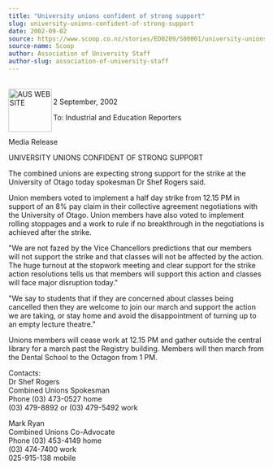 ```yaml
---
title: "University unions confident of strong support"
slug: university-unions-confident-of-strong-support
date: 2002-09-02
source: https://www.scoop.co.nz/stories/ED0209/S00001/university-unions-confident-of-strong-support.htm
source-name: Scoop
author: Association of University Staff
author-slug: association-of-university-staff
---
```

<p><br><img align="left" width="85" height="85" src="http://www.aus.ac.nz/pictures/logo.gif" alt="AUS WEB SITE" border="0"><br>2 September, 2002</p>

<p>To:	Industrial and
Education Reporters</p>

<p><br>Media Release</p>

<p>UNIVERSITY UNIONS
CONFIDENT OF STRONG SUPPORT<p>

<p>The combined unions are
expecting strong support for the strike at the University of
Otago today spokesman Dr Shef Rogers said.</p>

<p>Union members
voted to implement a half day strike from 12.15 PM in
support of an 8% pay claim in their collective agreement
negotiations with the University of Otago.  Union members
have also voted to implement rolling stoppages and a work to
rule if no breakthrough in the negotiations is achieved
after the strike.</p>

<p>"We are not fazed by the Vice
Chancellors predictions that our members will not support
the strike and that classes will not be affected by the
action.  The huge turnout at the stopwork meeting and clear
support for the strike action resolutions tells us that
members will support this action and classes will face major
disruption today."</p>

<p>"We say to students that if they are
concerned about classes being cancelled then they are
welcome to join our march and support the action we are
taking, or stay home and avoid the disappointment of turning
up to an empty lecture theatre."</p>

<p>Unions members will cease
work at 12.15 PM and gather outside the central library for
a march past the Registry building.  Members will then march
from the Dental School to the Octagon from 1
PM.</p>

<p>Contacts:<br>Dr Shef Rogers<br>Combined Unions
Spokesman<br>Phone	(03) 473-0527 home<br>	(03) 479-8892 or
(03) 479-5492 work</p>

<p>Mark Ryan<br>Combined Unions
Co-Advocate<br>Phone	(03) 453-4149 home<br>	(03) 474-7400
work<br>	025-915-138
mobile<br><p>